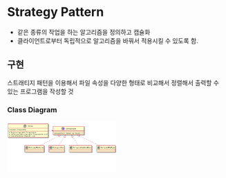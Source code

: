 # Strategy Pattern  
- 같은 종류의 작업을 하는 알고리즘을 정의하고 캡슐화  
- 클라이언트로부터 독립적으로 알고리즘을 바꿔서 적용시킬 수 있도록 함.  

## 구현  
스트래티지 패턴을 이용해서 파일 속성을 다양한 형태로 비교해서 정렬해서 출력할 수 있는 프로그램을 작성할 것 

### Class Diagram
<img src="/Design Pattern/Capture/9.PNG" width="50%" height="50%">
